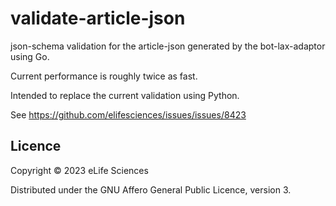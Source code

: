 # validate-article-json

json-schema validation for the article-json generated by the bot-lax-adaptor using Go.

Current performance is roughly twice as fast.

Intended to replace the current validation using Python.

See https://github.com/elifesciences/issues/issues/8423

## Licence

Copyright © 2023 eLife Sciences

Distributed under the GNU Affero General Public Licence, version 3.
